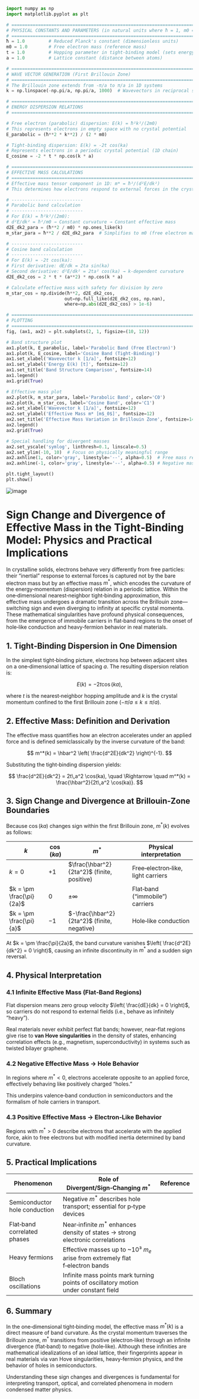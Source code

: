 ```python
import numpy as np
import matplotlib.pyplot as plt

# ========================================================================
# PHYSICAL CONSTANTS AND PARAMETERS (in natural units where ħ = 1, m0 = 1)
# ========================================================================
ħ = 1.0         # Reduced Planck's constant (dimensionless units)
m0 = 1.0        # Free electron mass (reference mass)
t = 1.0         # Hopping parameter in tight-binding model (sets energy scale)
a = 1.0         # Lattice constant (distance between atoms)

# ========================================================================
# WAVE VECTOR GENERATION (First Brillouin Zone)
# ========================================================================
# The Brillouin zone extends from -π/a to π/a in 1D systems
k = np.linspace(-np.pi/a, np.pi/a, 1000)  # Wavevectors in reciprocal space

# ========================================================================
# ENERGY DISPERSION RELATIONS
# ========================================================================

# Free electron (parabolic) dispersion: E(k) = ħ²k²/(2m0)
# This represents electrons in empty space with no crystal potential
E_parabolic = (ħ**2 * k**2) / (2 * m0)

# Tight-binding dispersion: E(k) = -2t cos(ka)
# Represents electrons in a periodic crystal potential (1D chain)
E_cosine = -2 * t * np.cos(k * a)

# ========================================================================
# EFFECTIVE MASS CALCULATIONS
# ========================================================================
# Effective mass tensor component in 1D: m* = ħ²/(d²E/dk²)
# This determines how electrons respond to external forces in the crystal

# ---------------------------
# Parabolic band calculation
# ---------------------------
# For E(k) = ħ²k²/(2m0):
# d²E/dk² = ħ²/m0 → Constant curvature → Constant effective mass
d2E_dk2_para = (ħ**2 / m0) * np.ones_like(k)
m_star_para = ħ**2 / d2E_dk2_para  # Simplifies to m0 (free electron mass)

# ---------------------------
# Cosine band calculation
# ---------------------------
# For E(k) = -2t cos(ka):
# First derivative: dE/dk = 2ta sin(ka)
# Second derivative: d²E/dk² = 2ta² cos(ka) → k-dependent curvature
d2E_dk2_cos = 2 * t * (a**2) * np.cos(k * a)

# Calculate effective mass with safety for division by zero
m_star_cos = np.divide(ħ**2, d2E_dk2_cos,
                      out=np.full_like(d2E_dk2_cos, np.nan),
                      where=np.abs(d2E_dk2_cos) > 1e-6)

# ========================================================================
# PLOTTING
# ========================================================================
fig, (ax1, ax2) = plt.subplots(2, 1, figsize=(10, 12))

# Band structure plot
ax1.plot(k, E_parabolic, label='Parabolic Band (Free Electron)')
ax1.plot(k, E_cosine, label='Cosine Band (Tight-Binding)')
ax1.set_xlabel('Wavevector k [1/a]', fontsize=12)
ax1.set_ylabel('Energy E(k) [t]', fontsize=12)
ax1.set_title('Band Structure Comparison', fontsize=14)
ax1.legend()
ax1.grid(True)

# Effective mass plot
ax2.plot(k, m_star_para, label='Parabolic Band', color='C0')
ax2.plot(k, m_star_cos, label='Cosine Band', color='C1')
ax2.set_xlabel('Wavevector k [1/a]', fontsize=12)
ax2.set_ylabel('Effective Mass m* [m$_0$]', fontsize=12)
ax2.set_title('Effective Mass Variation in Brillouin Zone', fontsize=14)
ax2.legend()
ax2.grid(True)

# Special handling for divergent masses
ax2.set_yscale('symlog', linthresh=0.1, linscale=0.5)
ax2.set_ylim(-10, 10)  # Focus on physically meaningful range
ax2.axhline(1, color='gray', linestyle='--', alpha=0.5)  # Free mass reference
ax2.axhline(-1, color='gray', linestyle='--', alpha=0.5) # Negative mass reference

plt.tight_layout()
plt.show()
```

![image](https://github.com/user-attachments/assets/f856f4b1-4b90-4d93-a3cc-73b9d22c0402)


# Sign Change and Divergence of Effective Mass in the Tight‑Binding Model: Physics and Practical Implications

In crystalline solids, electrons behave very differently from free particles: their “inertial” response to external forces is captured not by the bare electron mass but by an effective mass $m^*$, which encodes the curvature of the energy‑momentum (dispersion) relation in a periodic lattice. Within the one‑dimensional nearest‑neighbor tight‑binding approximation, this effective mass undergoes a dramatic transition across the Brillouin zone—switching sign and even diverging to infinity at specific crystal momenta. These mathematical singularities have profound physical consequences, from the emergence of immobile carriers in flat‑band regions to the onset of hole‑like conduction and heavy‑fermion behavior in real materials.

## 1. Tight‑Binding Dispersion in One Dimension

In the simplest tight‑binding picture, electrons hop between adjacent sites on a one‑dimensional lattice of spacing $a$. The resulting dispersion relation is:

$$
E(k) = -2t \cos(ka),
$$

where $t$ is the nearest‑neighbor hopping amplitude and $k$ is the crystal momentum confined to the first Brillouin zone ($-\pi/a \leq k \leq \pi/a$).

## 2. Effective Mass: Definition and Derivation

The effective mass quantifies how an electron accelerates under an applied force and is defined semiclassically by the inverse curvature of the band:

$$
m^*(k) = \hbar^2 \left( \frac{d^2E}{dk^2} \right)^{-1}.
$$

Substituting the tight‑binding dispersion yields:

$$
\frac{d^2E}{dk^2} = 2t\,a^2 \cos(ka), \quad \Rightarrow \quad m^*(k) = \frac{\hbar^2}{2t\,a^2 \cos(ka)}.
$$

## 3. Sign Change and Divergence at Brillouin‑Zone Boundaries

Because $\cos(ka)$ changes sign within the first Brillouin zone, $m^*(k)$ evolves as follows:

| $k$               | $\cos(ka)$ | $m^*$                                      | Physical interpretation                          |
|------------------|------------|--------------------------------------------|--------------------------------------------------|
| $k = 0$          | $+1$       | $\frac{\hbar^2}{2ta^2}$ (finite, positive) | Free‑electron‑like, light carriers               |
| $k = \pm \frac{\pi}{2a}$ | $0$         | $\pm\infty$                                | Flat‑band (“immobile”) carriers                  |
| $k = \pm \frac{\pi}{a}$   | $-1$        | $-\frac{\hbar^2}{2ta^2}$ (finite, negative) | Hole‑like conduction                             |

At $k = \pm \frac{\pi}{2a}$, the band curvature vanishes $\left( \frac{d^2E}{dk^2} = 0 \right)$, causing an infinite discontinuity in $m^*$ and a sudden sign reversal.

## 4. Physical Interpretation

### 4.1 Infinite Effective Mass (Flat‑Band Regions)

Flat dispersion means zero group velocity $\left( \frac{dE}{dk} = 0 \right)$, so carriers do not respond to external fields (i.e., behave as infinitely “heavy”).

Real materials never exhibit perfect flat bands; however, near‑flat regions give rise to **van Hove singularities** in the density of states, enhancing correlation effects (e.g., magnetism, superconductivity) in systems such as twisted bilayer graphene.

### 4.2 Negative Effective Mass → Hole Behavior

In regions where $m^* < 0$, electrons accelerate opposite to an applied force, effectively behaving like positively charged “holes.”

This underpins valence‑band conduction in semiconductors and the formalism of hole carriers in transport.

### 4.3 Positive Effective Mass → Electron‑Like Behavior

Regions with $m^* > 0$ describe electrons that accelerate with the applied force, akin to free electrons but with modified inertia determined by band curvature.

## 5. Practical Implications

| Phenomenon                  | Role of Divergent/Sign‑Changing $m^*$                                       | Reference               |
|----------------------------|-------------------------------------------------------------------------------|-------------------------|
| Semiconductor hole conduction | Negative $m^*$ describes hole transport; essential for p‑type devices         |                         |
| Flat‑band correlated phases | Near‑infinite $m^*$ enhances density of states → strong electronic correlations |                         |
| Heavy fermions              | Effective masses up to ~10³ $m_e$ arise from extremely flat f‑electron bands   |                         |
| Bloch oscillations          | Infinite mass points mark turning points of oscillatory motion under constant field |                         |

## 6. Summary

In the one‑dimensional tight‑binding model, the effective mass $m^*(k)$ is a direct measure of band curvature. As the crystal momentum traverses the Brillouin zone, $m^*$ transitions from positive (electron‑like) through an infinite divergence (flat‑band) to negative (hole‑like). Although these infinities are mathematical idealizations of an ideal lattice, their fingerprints appear in real materials via van Hove singularities, heavy‑fermion physics, and the behavior of holes in semiconductors.

Understanding these sign changes and divergences is fundamental for interpreting transport, optical, and correlated phenomena in modern condensed matter physics.
